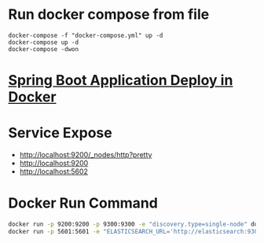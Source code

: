 
# Run docker compose from file

    docker-compose -f "docker-compose.yml" up -d
    docker-compose up -d
    docker-compose -dwon

# [Spring Boot Application Deploy in Docker](https://thepracticaldeveloper.com/2017/12/11/dockerize-spring-boot)




# Service Expose
- [http://localhost:9200/_nodes/http?pretty](http://localhost:9200/_nodes/http?pretty)
- [http://localhost:9200](http://localhost:9200)
- [http://localhost:5602](http://localhost:5602)


# Docker Run Command

```bash
docker run -p 9200:9200 -p 9300:9300 -e "discovery.type=single-node" docker.elastic.co/elasticsearch/elasticsearch:7.2.0
docker run -p 5601:5601 -e "ELASTICSEARCH_URL='http://elasticsearch:9300'" docker.elastic.co/kibana/kibana:7.2.0
```
